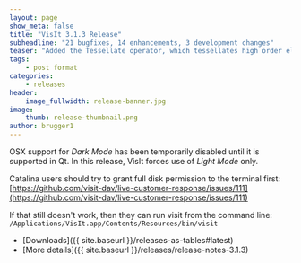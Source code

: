 ```yaml
---
layout: page
show_meta: false
title: "VisIt 3.1.3 Release"
subheadline: "21 bugfixes, 14 enhancements, 3 development changes"
teaser: "Added the Tessellate operator, which tessellates high order elements into linear elements"
tags:
    - post format
categories:
    - releases
header:
    image_fullwidth: release-banner.jpg
image:
    thumb: release-thumbnail.png
author: brugger1
---
```


OSX support for *Dark Mode* has been temporarily disabled until it is
supported in Qt. In this release, VisIt forces use of *Light Mode* only.

Catalina users should try to grant full disk permission to the terminal first:
[https://github.com/visit-dav/live-customer-response/issues/111](https://github.com/visit-dav/live-customer-response/issues/111)

If that still doesn't work, then they can run visit from the command line: 
`/Applications/VisIt.app/Contents/Resources/bin/visit`

* [Downloads]({{ site.baseurl }}/releases-as-tables#latest)
* [More details]({{ site.baseurl }}/releases/release-notes-3.1.3)
